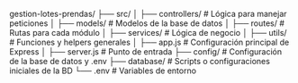 gestion-lotes-prendas/
├── src/
│   ├── controllers/       # Lógica para manejar peticiones
│   ├── models/            # Modelos de la base de datos
│   ├── routes/            # Rutas para cada módulo
│   ├── services/          # Lógica de negocio
│   ├── utils/             # Funciones y helpers generales
│   ├── app.js             # Configuración principal de Express
│   ├── server.js          # Punto de entrada
├── config/                # Configuración de la base de datos y .env
├── database/              # Scripts o configuraciones iniciales de la BD
└── .env                   # Variables de entorno
